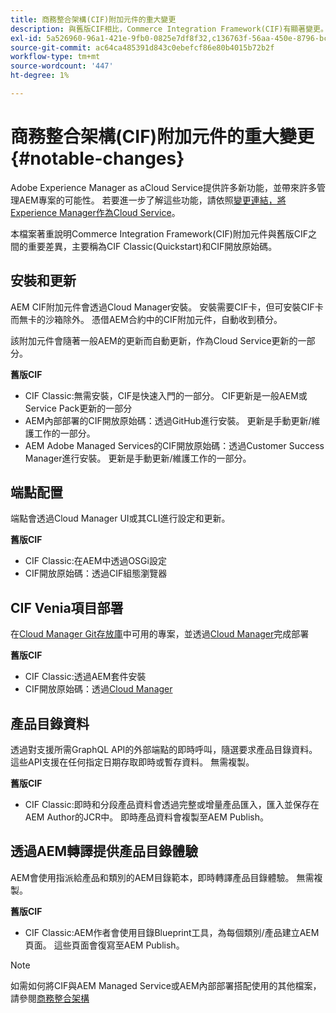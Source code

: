 ```yaml
---
title: 商務整合架構(CIF)附加元件的重大變更
description: 與舊版CIF相比，Commerce Integration Framework(CIF)有顯著變更。
exl-id: 5a526960-96a1-421e-9fb0-0825e7df8f32,c136763f-56aa-450e-8796-bc84bf6c205d
source-git-commit: ac64ca485391d843c0ebefcf86e80b4015b72b2f
workflow-type: tm+mt
source-wordcount: '447'
ht-degree: 1%

---
```


# 商務整合架構(CIF)附加元件的重大變更{#notable-changes}

Adobe Experience Manager as aCloud Service提供許多新功能，並帶來許多管理AEM專案的可能性。 若要進一步了解這些功能，請依照[變更連結，將Experience Manager作為Cloud Service](/help/release-notes/aem-cloud-changes.md)。

本檔案著重說明Commerce Integration Framework(CIF)附加元件與舊版CIF之間的重要差異，主要稱為CIF Classic(Quickstart)和CIF開放原始碼。

## 安裝和更新

AEM CIF附加元件會透過Cloud Manager安裝。 安裝需要CIF卡，但可安裝CIF卡而無卡的沙箱除外。 憑借AEM合約中的CIF附加元件，自動收到積分。

該附加元件會隨著一般AEM的更新而自動更新，作為Cloud Service更新的一部分。

**舊版CIF**

* CIF Classic:無需安裝，CIF是快速入門的一部分。 CIF更新是一般AEM或Service Pack更新的一部分
* AEM內部部署的CIF開放原始碼：透過GitHub進行安裝。 更新是手動更新/維護工作的一部分。
* AEM Adobe Managed Services的CIF開放原始碼：透過Customer Success Manager進行安裝。 更新是手動更新/維護工作的一部分。

## 端點配置

端點會透過Cloud Manager UI或其CLI進行設定和更新。

**舊版CIF**

* CIF Classic:在AEM中透過OSGi設定
* CIF開放原始碼：透過CIF組態瀏覽器

## CIF Venia項目部署

在[Cloud Manager Git存放庫](https://experienceleague.adobe.com/docs/experience-manager-cloud-service/implementing/managing-code/integrating-with-git.html)中可用的專案，並透過[Cloud Manager](https://experienceleague.adobe.com/docs/experience-manager-cloud-service/implementing/deploying/overview.html)完成部署

**舊版CIF**

* CIF Classic:透過AEM套件安裝
* CIF開放原始碼：透過[Cloud Manager](https://experienceleague.adobe.com/docs/experience-manager-cloud-manager/using/introduction-to-cloud-manager.html?lang=zh-Hant)

## 產品目錄資料

透過對支援所需GraphQL API的外部端點的即時呼叫，隨選要求產品目錄資料。 這些API支援在任何指定日期存取即時或暫存資料。 無需複製。

**舊版CIF**

* CIF Classic:即時和分段產品資料會透過完整或增量產品匯入，匯入並保存在AEM Author的JCR中。 即時產品資料會複製至AEM Publish。

## 透過AEM轉譯提供產品目錄體驗

AEM會使用指派給產品和類別的AEM目錄範本，即時轉譯產品目錄體驗。 無需複製。

**舊版CIF**

* CIF Classic:AEM作者會使用目錄Blueprint工具，為每個類別/產品建立AEM頁面。 這些頁面會復寫至AEM Publish。

>[!NOTE]
>
>如需如何將CIF與AEM Managed Service或AEM內部部署搭配使用的其他檔案，請參閱[商務整合架構](https://www.adobe.io/apis/experiencecloud/commerce-integration-framework/getting-started.html)
